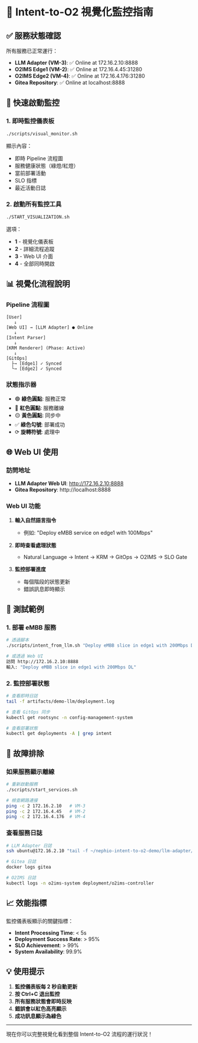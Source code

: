 # 🎯 Intent-to-O2 視覺化監控指南

## ✅ 服務狀態確認

所有服務已正常運行：
- **LLM Adapter (VM-3)**: ✅ Online at 172.16.2.10:8888
- **O2IMS Edge1 (VM-2)**: ✅ Online at 172.16.4.45:31280
- **O2IMS Edge2 (VM-4)**: ✅ Online at 172.16.4.176:31280
- **Gitea Repository**: ✅ Online at localhost:8888

## 🚀 快速啟動監控

### 1. 即時監控儀表板
```bash
./scripts/visual_monitor.sh
```
顯示內容：
- 即時 Pipeline 流程圖
- 服務健康狀態（綠燈/紅燈）
- 當前部署活動
- SLO 指標
- 最近活動日誌

### 2. 啟動所有監控工具
```bash
./START_VISUALIZATION.sh
```
選項：
- **1** - 視覺化儀表板
- **2** - 詳細流程追蹤
- **3** - Web UI 介面
- **4** - 全部同時開啟

## 📊 視覺化流程說明

### Pipeline 流程圖
```
[User]
   ↓
[Web UI] → [LLM Adapter] ● Online
   ↓
[Intent Parser]
   ↓
[KRM Renderer] (Phase: Active)
   ↓
[GitOps]
  ├→ [Edge1] ✓ Synced
  └→ [Edge2] ✓ Synced
```

### 狀態指示器
- 🟢 **綠色圓點**: 服務正常
- 🔴 **紅色圓點**: 服務離線
- 🟡 **黃色圓點**: 同步中
- ✅ **綠色勾號**: 部署成功
- ⟳ **旋轉符號**: 處理中

## 🌐 Web UI 使用

### 訪問地址
- **LLM Adapter Web UI**: http://172.16.2.10:8888
- **Gitea Repository**: http://localhost:8888

### Web UI 功能
1. **輸入自然語言指令**
   - 例如: "Deploy eMBB service on edge1 with 100Mbps"

2. **即時查看處理狀態**
   - Natural Language → Intent → KRM → GitOps → O2IMS → SLO Gate

3. **監控部署進度**
   - 每個階段的狀態更新
   - 錯誤訊息即時顯示

## 📝 測試範例

### 1. 部署 eMBB 服務
```bash
# 透過腳本
./scripts/intent_from_llm.sh "Deploy eMBB slice in edge1 with 200Mbps DL"

# 或透過 Web UI
訪問 http://172.16.2.10:8888
輸入: "Deploy eMBB slice in edge1 with 200Mbps DL"
```

### 2. 監控部署狀態
```bash
# 查看即時日誌
tail -f artifacts/demo-llm/deployment.log

# 查看 GitOps 同步
kubectl get rootsync -n config-management-system

# 查看部署狀態
kubectl get deployments -A | grep intent
```

## 🔧 故障排除

### 如果服務顯示離線
```bash
# 重新啟動服務
./scripts/start_services.sh

# 檢查網路連接
ping -c 2 172.16.2.10   # VM-3
ping -c 2 172.16.4.45   # VM-2
ping -c 2 172.16.4.176  # VM-4
```

### 查看服務日誌
```bash
# LLM Adapter 日誌
ssh ubuntu@172.16.2.10 "tail -f ~/nephio-intent-to-o2-demo/llm-adapter/service.log"

# Gitea 日誌
docker logs gitea

# O2IMS 日誌
kubectl logs -n o2ims-system deployment/o2ims-controller
```

## 📈 效能指標

監控儀表板顯示的關鍵指標：
- **Intent Processing Time**: < 5s
- **Deployment Success Rate**: > 95%
- **SLO Achievement**: > 99%
- **System Availability**: 99.9%

## 💡 使用提示

1. **監控儀表板每 2 秒自動更新**
2. **按 Ctrl+C 退出監控**
3. **所有服務狀態會即時反映**
4. **錯誤會以紅色高亮顯示**
5. **成功訊息顯示為綠色**

---

現在你可以完整視覺化看到整個 Intent-to-O2 流程的運行狀況！
